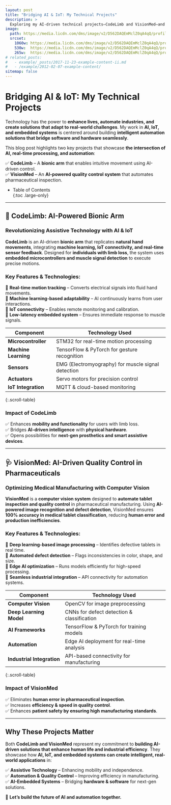 ```yaml
---
layout: post
title: "Bridging AI & IoT: My Technical Projects"
description: >
  Exploring my AI-driven technical projects—CodeLimb and VisionMed—and how they push the boundaries of intelligent systems and automation.
image: 
  path: https://media.licdn.com/dms/image/v2/D562DAQEmMclZ0qA4qQ/profile-treasury-image-shrink_1280_1280/profile-treasury-image-shrink_1280_1280/0/1738652013773?e=1739383200&v=beta&t=fcZBsbta_yCHm8Vr4PiLmTtCfQ-Y1U91x6_chcvBuig
  srcset:
    1060w: https://media.licdn.com/dms/image/v2/D562DAQEmMclZ0qA4qQ/profile-treasury-image-shrink_1280_1280/profile-treasury-image-shrink_1280_1280/0/1738652013773?e=1739383200&v=beta&t=fcZBsbta_yCHm8Vr4PiLmTtCfQ-Y1U91x6_chcvBuig
    530w:  https://media.licdn.com/dms/image/v2/D562DAQEmMclZ0qA4qQ/profile-treasury-image-shrink_1280_1280/profile-treasury-image-shrink_1280_1280/0/1738652013773?e=1739383200&v=beta&t=fcZBsbta_yCHm8Vr4PiLmTtCfQ-Y1U91x6_chcvBuig
    265w:  https://media.licdn.com/dms/image/v2/D562DAQEmMclZ0qA4qQ/profile-treasury-image-shrink_1280_1280/profile-treasury-image-shrink_1280_1280/0/1738652013773?e=1739383200&v=beta&t=fcZBsbta_yCHm8Vr4PiLmTtCfQ-Y1U91x6_chcvBuig
# related_posts:
#   - example/_posts/2017-11-23-example-content-ii.md
#   - /example/2012-02-07-example-content/
sitemap: false
---
```


# **Bridging AI & IoT: My Technical Projects** 

Technology has the power to **enhance lives, automate industries, and create solutions that adapt to real-world challenges**. My work in **AI, IoT, and embedded systems** is centered around building **intelligent automation solutions that bridge software and hardware seamlessly**.  

This blog post highlights two key projects that showcase **the intersection of AI, real-time processing, and automation**:  

✅ **CodeLimb** – A **bionic arm** that enables intuitive movement using AI-driven control.  
✅ **VisionMed** – An **AI-powered quality control system** that automates pharmaceutical inspection.  

- Table of Contents  
{:toc .large-only}

---

## **🚀 CodeLimb: AI-Powered Bionic Arm**  

### **Revolutionizing Assistive Technology with AI & IoT**  

**CodeLimb** is an AI-driven **bionic arm** that replicates **natural hand movements**, integrating **machine learning, IoT connectivity, and real-time sensor feedback**. Designed for **individuals with limb loss**, the system uses **embedded microcontrollers and muscle signal detection** to execute precise motions.  

### **Key Features & Technologies:**  
🔹 **Real-time motion tracking** – Converts electrical signals into fluid hand movements.  
🔹 **Machine learning-based adaptability** – AI continuously learns from user interactions.  
🔹 **IoT connectivity** – Enables remote monitoring and calibration.  
🔹 **Low-latency embedded system** – Ensures immediate response to muscle signals.  

| Component | Technology Used |
|-----------|----------------|
| **Microcontroller** | STM32 for real-time motion processing |
| **Machine Learning** | TensorFlow & PyTorch for gesture recognition |
| **Sensors** | EMG (Electromyography) for muscle signal detection |
| **Actuators** | Servo motors for precision control |
| **IoT Integration** | MQTT & cloud-based monitoring |

{:.scroll-table}

### **Impact of CodeLimb**  
✅ Enhances **mobility and functionality** for users with limb loss.  
✅ Bridges **AI-driven intelligence** with **physical hardware**.  
✅ Opens possibilities for **next-gen prosthetics and smart assistive devices**.  

---

## **🩺 VisionMed: AI-Driven Quality Control in Pharmaceuticals**  

### **Optimizing Medical Manufacturing with Computer Vision**  

**VisionMed** is a **computer vision system** designed to **automate tablet inspection and quality control** in pharmaceutical manufacturing. Using **AI-powered image recognition and defect detection**, VisionMed ensures **100% accuracy in medical tablet classification**, reducing **human error and production inefficiencies**.  

### **Key Features & Technologies:**  
🔹 **Deep learning-based image processing** – Identifies defective tablets in real time.  
🔹 **Automated defect detection** – Flags inconsistencies in color, shape, and size.  
🔹 **Edge AI optimization** – Runs models efficiently for high-speed processing.  
🔹 **Seamless industrial integration** – API connectivity for automation systems.  

| Component | Technology Used |
|-----------|----------------|
| **Computer Vision** | OpenCV for image preprocessing |
| **Deep Learning Model** | CNNs for defect detection & classification |
| **AI Frameworks** | TensorFlow & PyTorch for training models |
| **Automation** | Edge AI deployment for real-time analysis |
| **Industrial Integration** | API-based connectivity for manufacturing |

{:.scroll-table}

### **Impact of VisionMed**  
✅ Eliminates **human error in pharmaceutical inspection**.  
✅ Increases **efficiency & speed in quality control**.  
✅ Enhances **patient safety by ensuring high manufacturing standards**.  

---

## **Why These Projects Matter**  

Both **CodeLimb and VisionMed** represent my commitment to **building AI-driven solutions that enhance human life and industrial efficiency**. They showcase how **AI, IoT, and embedded systems can create intelligent, real-world applications** in:  

✅ **Assistive Technology** – Enhancing mobility and independence.  
✅ **Automation & Quality Control** – Improving efficiency in manufacturing.  
✅ **AI-Embedded Systems** – Bridging **hardware & software** for next-gen solutions.  


🚀 **Let’s build the future of AI and automation together.**  